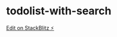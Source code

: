 # todolist-with-search

[Edit on StackBlitz ⚡️](https://stackblitz.com/edit/stackblitz-starters-tdxyag)